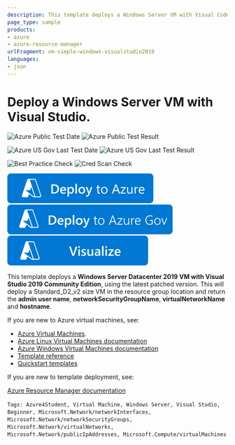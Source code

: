 ```yaml
---
description: This template deploys a Windows Server VM with Visual Code Studio Community 2019, with a few options for the VM. You can provide the name of VM, the admin username and admin password.
page_type: sample
products:
- azure
- azure-resource-manager
urlFragment: vm-simple-windows-visualstudio2019
languages:
- json
---
```

# Deploy a Windows Server VM with Visual Studio.

![Azure Public Test Date](https://azurequickstartsservice.blob.core.windows.net/badges/quickstarts/microsoft.compute/vm-simple-windows-visualstudio2019/PublicLastTestDate.svg)
![Azure Public Test Result](https://azurequickstartsservice.blob.core.windows.net/badges/quickstarts/microsoft.compute/vm-simple-windows-visualstudio2019/PublicDeployment.svg)

![Azure US Gov Last Test Date](https://azurequickstartsservice.blob.core.windows.net/badges/quickstarts/microsoft.compute/vm-simple-windows-visualstudio2019/FairfaxLastTestDate.svg)
![Azure US Gov Last Test Result](https://azurequickstartsservice.blob.core.windows.net/badges/quickstarts/microsoft.compute/vm-simple-windows-visualstudio2019/FairfaxDeployment.svg)

![Best Practice Check](https://azurequickstartsservice.blob.core.windows.net/badges/quickstarts/microsoft.compute/vm-simple-windows-visualstudio2019/BestPracticeResult.svg)
![Cred Scan Check](https://azurequickstartsservice.blob.core.windows.net/badges/quickstarts/microsoft.compute/vm-simple-windows-visualstudio2019/CredScanResult.svg)

[![Deploy To Azure](https://raw.githubusercontent.com/Azure/azure-quickstart-templates/master/1-CONTRIBUTION-GUIDE/images/deploytoazure.svg?sanitize=true)](https://portal.azure.com/#create/Microsoft.Template/uri/https%3A%2F%2Fraw.githubusercontent.com%2FAzure%2Fazure-quickstart-templates%2Fmaster%2Fquickstarts%2Fmicrosoft.compute%2Fvm-simple-windows-visualstudio2019%2Fazuredeploy.json)
[![Deploy To Azure US Gov](https://raw.githubusercontent.com/Azure/azure-quickstart-templates/master/1-CONTRIBUTION-GUIDE/images/deploytoazuregov.svg?sanitize=true)](https://portal.azure.us/#create/Microsoft.Template/uri/https%3A%2F%2Fraw.githubusercontent.com%2FAzure%2Fazure-quickstart-templates%2Fmaster%2Fquickstarts%2Fmicrosoft.compute%2Fvm-simple-windows-visualstudio2019%2Fazuredeploy.json)
[![Visualize](https://raw.githubusercontent.com/Azure/azure-quickstart-templates/master/1-CONTRIBUTION-GUIDE/images/visualizebutton.svg?sanitize=true)](http://armviz.io/#/?load=https%3A%2F%2Fraw.githubusercontent.com%2FAzure%2Fazure-quickstart-templates%2Fmaster%2Fquickstarts%2Fmicrosoft.compute%2Fvm-simple-windows-visualstudio2019%2Fazuredeploy.json)

This template deploys a **Windows Server Datacenter 2019 VM with Visual Studio 2019 Community Edition**, using the latest patched version. This will deploy a Standard_D2_v2 size VM in the resource group location and return the **admin user name**, **networkSecurityGroupName**, **virtualNetworkName** and **hostname**.

If you are new to Azure virtual machines, see:

- [Azure Virtual Machines](https://azure.microsoft.com/services/virtual-machines/).
- [Azure Linux Virtual Machines documentation](https://learn.microsoft.com/azure/virtual-machines/linux/)
- [Azure Windows Virtual Machines documentation](https://learn.microsoft.com/azure/virtual-machines/windows/)
- [Template reference](https://learn.microsoft.com/azure/templates/microsoft.compute/allversions)
- [Quickstart templates](https://azure.microsoft.com/resources/templates/?resourceType=Microsoft.Compute&pageNumber=1&sort=Popular)

If you are new to template deployment, see:

[Azure Resource Manager documentation](https://learn.microsoft.com/azure/azure-resource-manager/)

`Tags: Azure4Student, Virtual Machine, Windows Server, Visual Studio, Beginner, Microsoft.Network/networkInterfaces, Microsoft.Network/networkSecurityGroups, Microsoft.Network/virtualNetworks, Microsoft.Network/publicIpAddresses, Microsoft.Compute/virtualMachines`

